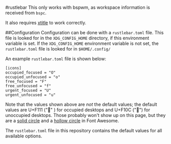 #rustlebar
This only works with bspwm, as workspace information is received from `bspc`.

It also requires [xtitle](https://github.com/baskerville/xtitle) to work correctly.

##Configuration
Configuration can be done with a `rustlebar.toml` file. This file is looked for in the `XDG_CONFIG_HOME` directory, if this environment variable is set. If the `XDG_CONFIG_HOME` environment variable is not set, the `rustlebar.toml` file is looked for in `$HOME/.config/`

An example `rustlebar.toml` file is shown below:

````
[icons]
occupied_focused = "O"
occupied_unfocused = "o"
free_focused = "F"
free_unfocused = "f"
urgent_focused = "U"
urgent_unfocused = "u"
````

Note that the values shown above are *not* the default values; the default values are U+F111 ("" ) for occupied desktops and  U+F10C ("") for unoccupied desktops. Those probably won't show up on this page, but they are a [solid circle](http://fortawesome.github.io/Font-Awesome/icon/circle/) and a [hollow circle](http://fortawesome.github.io/Font-Awesome/icon/circle-o/) in Font Awesome.

The `rustlebar.toml` file in this repository contains the default values for all available options.
